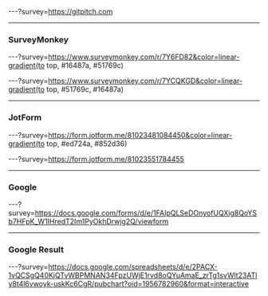 ---?survey=https://gitpitch.com

---

### SurveyMonkey

---?survey=https://www.surveymonkey.com/r/7Y6FD82&color=linear-gradient(to top, #16487a, #51769c)

---?survey=https://www.surveymonkey.com/r/7YCQKGD&color=linear-gradient(to top, #51769c, #16487a)

---

### JotForm

---?survey=https://form.jotform.me/81023481084450&color=linear-gradient(to top, #ed724a, #852d36)

---?survey=https://form.jotform.me/81023551784455

---

### Google

---?survey=https://docs.google.com/forms/d/e/1FAIpQLSeDOnyofUQXig8QoYSb7HFpK_W1IHredT2Im1PyOkhDrwjg2Q/viewform

---

### Google Result

---?survey=https://docs.google.com/spreadsheets/d/e/2PACX-1vQCSgQ40KjQTvWBPMNAN34FpzUWjE1rvd8oQYuAmaE_zrTg1svWlt23ATly8t4l6vwoyk-uskKc6CgR/pubchart?oid=1956782960&format=interactive
